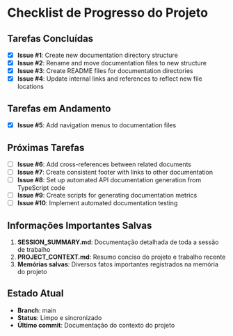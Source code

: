 # Checklist de Progresso do Projeto

## Tarefas Concluídas
- [x] **Issue #1**: Create new documentation directory structure
- [x] **Issue #2**: Rename and move documentation files to new structure
- [x] **Issue #3**: Create README files for documentation directories
- [x] **Issue #4**: Update internal links and references to reflect new file locations

## Tarefas em Andamento
- [x] **Issue #5**: Add navigation menus to documentation files

## Próximas Tarefas
- [ ] **Issue #6**: Add cross-references between related documents
- [ ] **Issue #7**: Create consistent footer with links to other documentation
- [ ] **Issue #8**: Set up automated API documentation generation from TypeScript code
- [ ] **Issue #9**: Create scripts for generating documentation metrics
- [ ] **Issue #10**: Implement automated documentation testing

## Informações Importantes Salvas
1. **SESSION_SUMMARY.md**: Documentação detalhada de toda a sessão de trabalho
2. **PROJECT_CONTEXT.md**: Resumo conciso do projeto e trabalho recente
3. **Memórias salvas**: Diversos fatos importantes registrados na memória do projeto

## Estado Atual
- **Branch**: main
- **Status**: Limpo e sincronizado
- **Último commit**: Documentação do contexto do projeto